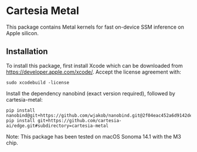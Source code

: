 # Cartesia Metal

This package contains Metal kernels for fast on-device SSM inference on Apple silicon. 

## Installation
To install this package, first install Xcode which can be downloaded from https://developer.apple.com/xcode/.
Accept the license agreement with:

```shell 
sudo xcodebuild -license
```

Install the dependency nanobind (exact version required), followed by cartesia-metal:
```shell 
pip install nanobind@git+https://github.com/wjakob/nanobind.git@2f04eac452a6d9142dedb957701bdb20125561e4
pip install git+https://github.com/cartesia-ai/edge.git#subdirectory=cartesia-metal
```

Note: This package has been tested on macOS Sonoma 14.1 with the M3 chip.
